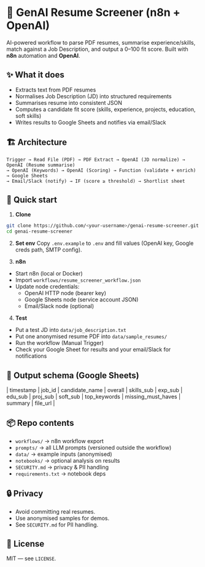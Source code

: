# 📄 GenAI Resume Screener (n8n + OpenAI)

AI-powered workflow to parse PDF resumes, summarise experience/skills, match against a Job Description, and output a 0–100 fit score. Built with **n8n** automation and **OpenAI**.

## ✨ What it does
- Extracts text from PDF resumes
- Normalises Job Description (JD) into structured requirements
- Summarises resume into consistent JSON
- Computes a candidate fit score (skills, experience, projects, education, soft skills)
- Writes results to Google Sheets and notifies via email/Slack

## 🏗️ Architecture
```
Trigger → Read File (PDF) → PDF Extract → OpenAI (JD normalize) → OpenAI (Resume summarise)
→ OpenAI (Keywords) → OpenAI (Scoring) → Function (validate + enrich) → Google Sheets
→ Email/Slack (notify) → IF (score ≥ threshold) → Shortlist sheet
```

## 🚀 Quick start
1) **Clone**
```bash
git clone https://github.com/<your-username>/genai-resume-screener.git
cd genai-resume-screener
```

2) **Set env**
Copy `.env.example` to `.env` and fill values (OpenAI key, Google creds path, SMTP config).

3) **n8n**
- Start n8n (local or Docker)
- Import `workflows/resume_screener_workflow.json`
- Update node credentials:
  - OpenAI HTTP node (bearer key)
  - Google Sheets node (service account JSON)
  - Email/Slack node (optional)

4) **Test**
- Put a test JD into `data/job_description.txt`
- Put one anonymised resume PDF into `data/sample_resumes/`
- Run the workflow (Manual Trigger)
- Check your Google Sheet for results and your email/Slack for notifications

## 🧪 Output schema (Google Sheets)
| timestamp | job_id | candidate_name | overall | skills_sub | exp_sub | edu_sub | proj_sub | soft_sub | top_keywords | missing_must_haves | summary | file_url |

## 📦 Repo contents
- `workflows/` → n8n workflow export
- `prompts/` → all LLM prompts (versioned outside the workflow)
- `data/` → example inputs (anonymised)
- `notebooks/` → optional analysis on results
- `SECURITY.md` → privacy & PII handling
- `requirements.txt` → notebook deps

## 🔒 Privacy
- Avoid committing real resumes.
- Use anonymised samples for demos.
- See `SECURITY.md` for PII handling.

## 📝 License
MIT — see `LICENSE`.
